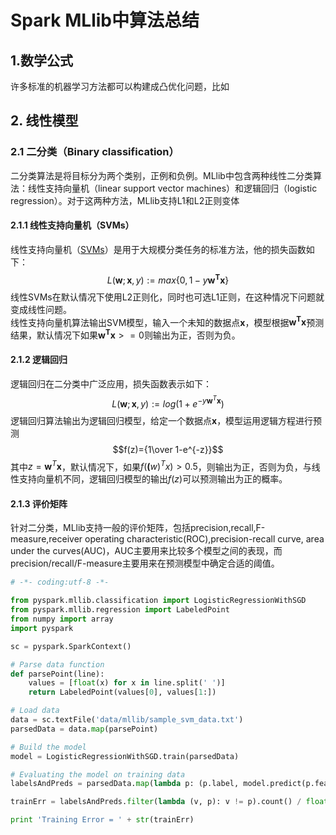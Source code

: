 ﻿# Spark MLlib中算法总结

## 1.数学公式
许多标准的机器学习方法都可以构建成凸优化问题，比如

## 2. 线性模型  
### 2.1 二分类（Binary classification）  
二分类算法是将目标分为两个类别，正例和负例。MLlib中包含两种线性二分类算法：线性支持向量机（linear support vector machines）和逻辑回归（logistic regression）。对于这两种方法，MLlib支持L1和L2正则变体  

#### 2.1.1 线性支持向量机（SVMs）  
线性支持向量机（[SVMs](https://en.wikipedia.org/wiki/Support_vector_machine#Linear_SVM)）是用于大规模分类任务的标准方法，他的损失函数如下：  
$$ L(\mathbf{w};\mathbf{x},y):=max \{ 0,1-y\mathbf{w^{T}} \mathbf{x} \} $$
线性SVMs在默认情况下使用L2正则化，同时也可选L1正则，在这种情况下问题就变成线性问题。  
线性支持向量机算法输出SVM模型，输入一个未知的数据点$\mathbf{x}$，模型根据$\mathbf{w^T}\mathbf{x}$预测结果，默认情况下如果$\mathbf{w^T}\mathbf{x}>=0$则输出为正，否则为负。

#### 2.1.2 逻辑回归
逻辑回归在二分类中广泛应用，损失函数表示如下：$$L(\mathbf{w};\mathbf{x},y):=log(1+e^{-y\mathbf{w}^T \mathbf{x}})$$
逻辑回归算法输出为逻辑回归模型，给定一个数据点$\mathbf{x}$，模型运用逻辑方程进行预测$$f(z)={1\over 1-e^{-z}}$$
其中$z=\mathbf{w}^T \mathbf{x}$，默认情况下，如果$f(\mathbf(w)^Tx)>0.5$，则输出为正，否则为负，与线性支持向量机不同，逻辑回归模型的输出$f(z)$可以预测输出为正的概率。

#### 2.1.3 评价矩阵
针对二分类，MLlib支持一般的评价矩阵，包括precision,recall,F-measure,receiver operating characteristic(ROC),precision-recall curve, area under the curves(AUC)，AUC主要用来比较多个模型之间的表现，而precision/recall/F-measure主要用来在预测模型中确定合适的阈值。

```python
# -*- coding:utf-8 -*-

from pyspark.mllib.classification import LogisticRegressionWithSGD
from pyspark.mllib.regression import LabeledPoint
from numpy import array
import pyspark

sc = pyspark.SparkContext()

# Parse data function
def parsePoint(line):
    values = [float(x) for x in line.split(' ')]
    return LabeledPoint(values[0], values[1:])

# Load data
data = sc.textFile('data/mllib/sample_svm_data.txt')
parsedData = data.map(parsePoint)

# Build the model
model = LogisticRegressionWithSGD.train(parsedData)

# Evaluating the model on training data
labelsAndPreds = parsedData.map(lambda p: (p.label, model.predict(p.features)))

trainErr = labelsAndPreds.filter(lambda (v, p): v != p).count() / float(parsedData.count())

print 'Training Error = ' + str(trainErr)
```
